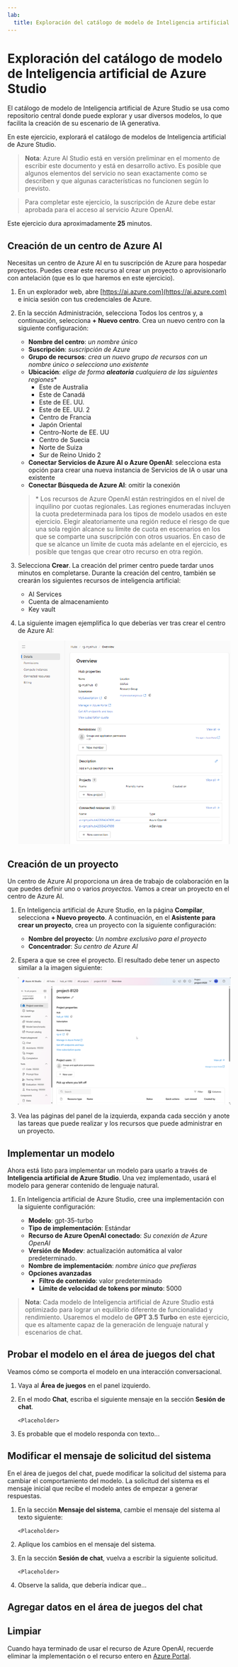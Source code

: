 ```yaml
---
lab:
  title: Exploración del catálogo de modelo de Inteligencia artificial de Azure Studio
---
```


# Exploración del catálogo de modelo de Inteligencia artificial de Azure Studio

El catálogo de modelo de Inteligencia artificial de Azure Studio se usa como repositorio central donde puede explorar y usar diversos modelos, lo que facilita la creación de su escenario de IA generativa.

En este ejercicio, explorará el catálogo de modelos de Inteligencia artificial de Azure Studio.

> **Nota**: Azure AI Studio está en versión preliminar en el momento de escribir este documento y está en desarrollo activo. Es posible que algunos elementos del servicio no sean exactamente como se describen y que algunas características no funcionen según lo previsto.

> Para completar este ejercicio, la suscripción de Azure debe estar aprobada para el acceso al servicio Azure OpenAI.

Este ejercicio dura aproximadamente **25** minutos.

## Creación de un centro de Azure AI

Necesitas un centro de Azure AI en tu suscripción de Azure para hospedar proyectos. Puedes crear este recurso al crear un proyecto o aprovisionarlo con antelación (que es lo que haremos en este ejercicio).

1. En un explorador web, abre [https://ai.azure.com](https://ai.azure.com) e inicia sesión con tus credenciales de Azure.

1. En la sección Administración, selecciona Todos los centros y, a continuación, selecciona **+ Nuevo centro**. Crea un nuevo centro con la siguiente configuración:
    - **Nombre del centro**: *un nombre único*
    - **Suscripción**: *suscripción de Azure*
    - **Grupo de recursos**: *crea un nuevo grupo de recursos con un nombre único o selecciona uno existente*
    - **Ubicación**: *elige de forma **aleatoria** cualquiera de las siguientes regiones*\*
        - Este de Australia
        - Este de Canadá
        - Este de EE. UU.
        - Este de EE. UU. 2
        - Centro de Francia
        - Japón Oriental
        - Centro-Norte de EE. UU
        - Centro de Suecia
        - Norte de Suiza
        - Sur de Reino Unido 2
    - **Conectar Servicios de Azure AI o Azure OpenAI**: selecciona esta opción para crear una nueva instancia de Servicios de IA o usar una existente
    - **Conectar Búsqueda de Azure AI**: omitir la conexión

    > \* Los recursos de Azure OpenAI están restringidos en el nivel de inquilino por cuotas regionales. Las regiones enumeradas incluyen la cuota predeterminada para los tipos de modelo usados en este ejercicio. Elegir aleatoriamente una región reduce el riesgo de que una sola región alcance su límite de cuota en escenarios en los que se comparte una suscripción con otros usuarios. En caso de que se alcance un límite de cuota más adelante en el ejercicio, es posible que tengas que crear otro recurso en otra región.

1. Selecciona **Crear**. La creación del primer centro puede tardar unos minutos en completarse. Durante la creación del centro, también se crearán los siguientes recursos de inteligencia artificial: 
    - AI Services
    - Cuenta de almacenamiento
    - Key vault

1. La siguiente imagen ejemplifica lo que deberías ver tras crear el centro de Azure AI:

    ![Captura de pantalla de los detalles de un centro de Azure AI en Inteligencia artificial de Azure Studio.](./media/azure-ai-overview.png)

## Creación de un proyecto

Un centro de Azure AI proporciona un área de trabajo de colaboración en la que puedes definir uno o varios *proyectos*. Vamos a crear un proyecto en el centro de Azure AI.

1. En Inteligencia artificial de Azure Studio, en la página **Compilar**, selecciona **+ Nuevo proyecto**. A continuación, en el **Asistente para crear un proyecto**, crea un proyecto con la siguiente configuración:

    - **Nombre del proyecto**: *Un nombre exclusivo para el proyecto*
    - **Concentrador**: *Su centro de Azure AI*

1. Espera a que se cree el proyecto. El resultado debe tener un aspecto similar a la imagen siguiente:

    ![Captura de pantalla de una página de detalles del proyecto en Inteligencia artificial de Azure Studio.](./media/azure-ai-project.png)

1. Vea las páginas del panel de la izquierda, expanda cada sección y anote las tareas que puede realizar y los recursos que puede administrar en un proyecto.

## Implementar un modelo

Ahora está listo para implementar un modelo para usarlo a través de **Inteligencia artificial de Azure Studio**. Una vez implementado, usará el modelo para generar contenido de lenguaje natural.

1. En Inteligencia artificial de Azure Studio, cree una implementación con la siguiente configuración:

    - **Modelo**: gpt-35-turbo
    - **Tipo de implementación**: Estándar
    - **Recurso de Azure OpenAI conectado**: *Su conexión de Azure OpenAI*
    - **Versión de Modev**: actualización automática al valor predeterminado.
    - **Nombre de implementación**: *nombre único que prefieras*
    - **Opciones avanzadas**
        - **Filtro de contenido**: valor predeterminado
        - **Límite de velocidad de tokens por minuto**: 5000

> **Nota**: Cada modelo de Inteligencia artificial de Azure Studio está optimizado para lograr un equilibrio diferente de funcionalidad y rendimiento. Usaremos el modelo de **GPT 3.5 Turbo** en este ejercicio, que es altamente capaz de la generación de lenguaje natural y escenarios de chat.

## Probar el modelo en el área de juegos del chat

Veamos cómo se comporta el modelo en una interacción conversacional.

1. Vaya al **Área de juegos** en el panel izquierdo.

1. En el modo **Chat**, escriba el siguiente mensaje en la sección **Sesión de chat**.

    ```
   <Placeholder>
    ```

1. Es probable que el modelo responda con texto...

## Modificar el mensaje de solicitud del sistema

En el área de juegos del chat, puede modificar la solicitud del sistema para cambiar el comportamiento del modelo. La solicitud del sistema es el mensaje inicial que recibe el modelo antes de empezar a generar respuestas.

1. En la sección **Mensaje del sistema**, cambie el mensaje del sistema al texto siguiente:

    ```
    <Placeholder>
    ```

1. Aplique los cambios en el mensaje del sistema.

1. En la sección **Sesión de chat**, vuelva a escribir la siguiente solicitud.

    ```
   <Placeholder>
    ```

8. Observe la salida, que debería indicar que...


## Agregar datos en el área de juegos del chat

<Placeholder>

## Limpiar

Cuando haya terminado de usar el recurso de Azure OpenAI, recuerde eliminar la implementación o el recurso entero en [Azure Portal](https://portal.azure.com/?azure-portal=true).

